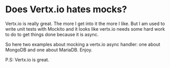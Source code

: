 # Does Vertx.io hates mocks?

Vertx.io is really great. The more I get into it the more I like. But I am used to write unit tests with Mockito and it looks like vertx.io needs some hard work to do to get things done because it is async. 

So here two examples about mocking a vertx.io async handler: one about MongoDB and one about MariaDB. Enjoy.

P.S: Vertx.io is great. 